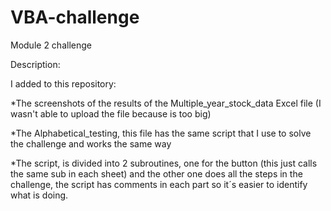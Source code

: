 # VBA-challenge
Module 2 challenge

Description: 

I added to this repository:

*The screenshots of the results of the Multiple_year_stock_data Excel file (I wasn't able to upload the file because is too big)

*The Alphabetical_testing, this file has the same script that I use to solve the challenge and works the same way

*The script, is divided into 2 subroutines, one for the button (this just calls the same sub in each sheet) and the other one does 
 all the steps in the challenge, the script has comments in each part so it´s easier to identify what is doing. 
